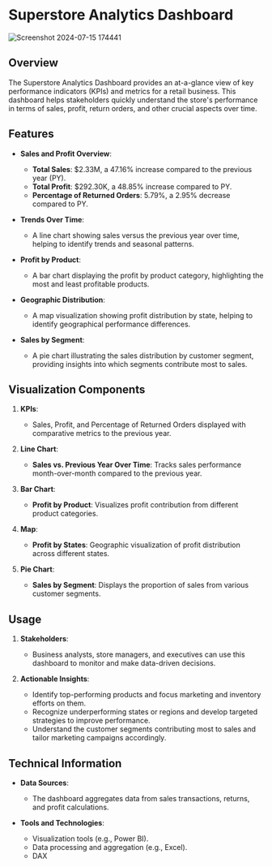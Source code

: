 # Superstore Analytics Dashboard
![Screenshot 2024-07-15 174441](https://github.com/user-attachments/assets/255bf3a3-82a0-4555-ac6b-bcd2ebd75887)

## Overview

The Superstore Analytics Dashboard provides an at-a-glance view of key performance indicators (KPIs) and metrics for a retail business. This dashboard helps stakeholders quickly understand the store's performance in terms of sales, profit, return orders, and other crucial aspects over time.

## Features

- **Sales and Profit Overview**:
  - **Total Sales**: $2.33M, a 47.16% increase compared to the previous year (PY).
  - **Total Profit**: $292.30K, a 48.85% increase compared to PY.
  - **Percentage of Returned Orders**: 5.79%, a 2.95% decrease compared to PY.

- **Trends Over Time**:
  - A line chart showing sales versus the previous year over time, helping to identify trends and seasonal patterns.

- **Profit by Product**:
  - A bar chart displaying the profit by product category, highlighting the most and least profitable products.

- **Geographic Distribution**:
  - A map visualization showing profit distribution by state, helping to identify geographical performance differences.

- **Sales by Segment**:
  - A pie chart illustrating the sales distribution by customer segment, providing insights into which segments contribute most to sales.

## Visualization Components

1. **KPIs**:
   - Sales, Profit, and Percentage of Returned Orders displayed with comparative metrics to the previous year.

2. **Line Chart**:
   - **Sales vs. Previous Year Over Time**: Tracks sales performance month-over-month compared to the previous year.

3. **Bar Chart**:
   - **Profit by Product**: Visualizes profit contribution from different product categories.

4. **Map**:
   - **Profit by States**: Geographic visualization of profit distribution across different states.

5. **Pie Chart**:
   - **Sales by Segment**: Displays the proportion of sales from various customer segments.

## Usage

1. **Stakeholders**: 
   - Business analysts, store managers, and executives can use this dashboard to monitor and make data-driven decisions.

2. **Actionable Insights**:
   - Identify top-performing products and focus marketing and inventory efforts on them.
   - Recognize underperforming states or regions and develop targeted strategies to improve performance.
   - Understand the customer segments contributing most to sales and tailor marketing campaigns accordingly.

## Technical Information

- **Data Sources**:
  - The dashboard aggregates data from sales transactions, returns, and profit calculations.

- **Tools and Technologies**:
  - Visualization tools (e.g., Power BI).
  - Data processing and aggregation (e.g., Excel).
  - DAX

